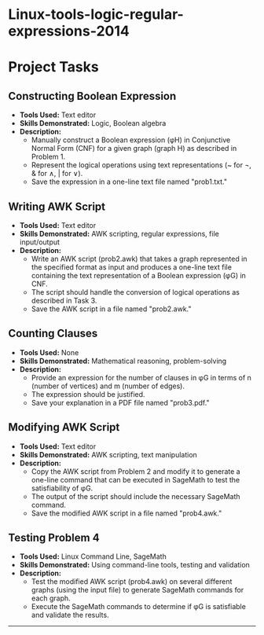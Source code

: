 # Linux-tools-logic-regular-expressions-2014

# Project Tasks

## Constructing Boolean Expression
- **Tools Used:** Text editor
- **Skills Demonstrated:** Logic, Boolean algebra
- **Description:**
  - Manually construct a Boolean expression (φH) in Conjunctive Normal Form (CNF) for a given graph (graph H) as described in Problem 1.
  - Represent the logical operations using text representations (~ for ¬, & for ∧, | for ∨).
  - Save the expression in a one-line text file named "prob1.txt."

## Writing AWK Script
- **Tools Used:** Text editor
- **Skills Demonstrated:** AWK scripting, regular expressions, file input/output
- **Description:**
  - Write an AWK script (prob2.awk) that takes a graph represented in the specified format as input and produces a one-line text file containing the text representation of a Boolean expression (φG) in CNF.
  - The script should handle the conversion of logical operations as described in Task 3.
  - Save the AWK script in a file named "prob2.awk."

## Counting Clauses
- **Tools Used:** None
- **Skills Demonstrated:** Mathematical reasoning, problem-solving
- **Description:**
  - Provide an expression for the number of clauses in φG in terms of n (number of vertices) and m (number of edges).
  - The expression should be justified.
  - Save your explanation in a PDF file named "prob3.pdf."

## Modifying AWK Script
- **Tools Used:** Text editor
- **Skills Demonstrated:** AWK scripting, text manipulation
- **Description:**
  - Copy the AWK script from Problem 2 and modify it to generate a one-line command that can be executed in SageMath to test the satisfiability of φG.
  - The output of the script should include the necessary SageMath command.
  - Save the modified AWK script in a file named "prob4.awk."

## Testing Problem 4
- **Tools Used:** Linux Command Line, SageMath
- **Skills Demonstrated:** Using command-line tools, testing and validation
- **Description:**
  - Test the modified AWK script (prob4.awk) on several different graphs (using the input file) to generate SageMath commands for each graph.
  - Execute the SageMath commands to determine if φG is satisfiable and validate the results.

---

